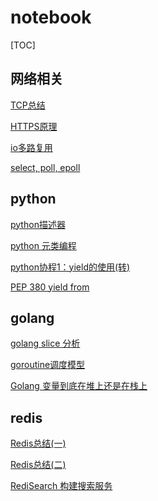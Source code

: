 # notebook



[TOC]

## 网络相关

[TCP总结](https://github.com/fpagyu/notebook/issues/1)

[HTTPS原理](https://github.com/fpagyu/notebook/issues/2)

[io多路复用](https://github.com/fpagyu/notebook/issues/8)

[select, poll, epoll](https://github.com/fpagyu/notebook/issues/14)

## python

[python描述器](https://github.com/fpagyu/notebook/issues/6)

[python 元类编程](https://github.com/fpagyu/notebook/issues/7)

[python协程1：yield的使用(转)](https://github.com/fpagyu/notebook/issues/9) 

[PEP 380 yield from](https://github.com/fpagyu/notebook/issues/10)

## golang

[golang slice 分析](https://github.com/fpagyu/notebook/issues/5)

[goroutine调度模型](https://github.com/fpagyu/notebook/issues/11) 

[Golang 变量到底在堆上还是在栈上](https://github.com/fpagyu/notebook/issues/13)

## redis

[Redis总结(一)](https://github.com/fpagyu/notebook/issues/3)

[Redis总结(二)](https://github.com/fpagyu/notebook/issues/4)

[RediSearch 构建搜索服务](https://github.com/fpagyu/notebook/issues/12)